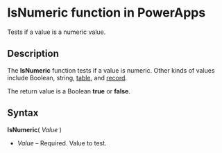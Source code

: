 <properties
	pageTitle="PowerApps: IsNumeric function"
	description="Reference information for the IsNumeric function in PowerApps, including syntax and examples"
	services=""
	suite="powerapps"
	documentationCenter="na"
	authors="gregli-msft"
	manager="dwrede"
	editor=""
	tags=""/>

<tags
   ms.service="powerapps"
   ms.devlang="na"
   ms.topic="article"
   ms.tgt_pltfrm="na"
   ms.workload="na"
   ms.date="11/01/2015"
   ms.author="gregli"/>

# IsNumeric function in PowerApps #

Tests if a value is a numeric value.

## Description ##

The **IsNumeric** function tests if a value is numeric.  Other kinds of values include Boolean, string, [table](working-with-tables.md), and [record](working-with-tables.md#records).

The return value is a Boolean **true** or **false**.

## Syntax ##

**IsNumeric**( *Value* )

- *Value* – Required. Value to test.

